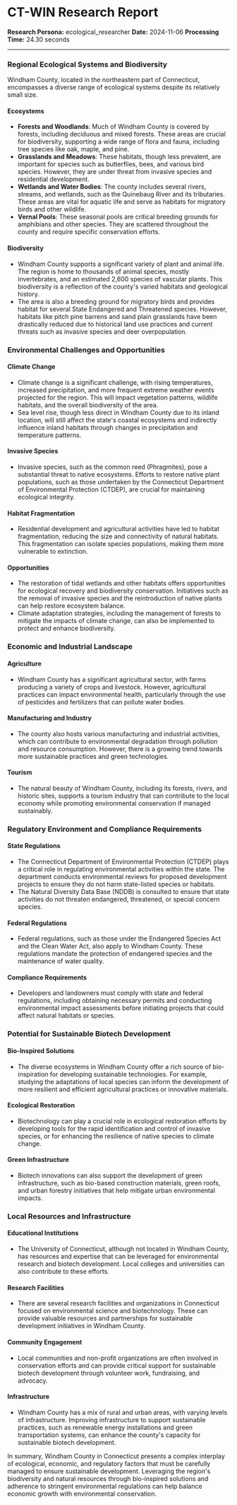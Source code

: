 # CT-WIN Research Report

**Research Persona:** ecological_researcher
**Date:** 2024-11-06
**Processing Time:** 24.30 seconds

---

### Regional Ecological Systems and Biodiversity

Windham County, located in the northeastern part of Connecticut, encompasses a diverse range of ecological systems despite its relatively small size.

#### Ecosystems
- **Forests and Woodlands**: Much of Windham County is covered by forests, including deciduous and mixed forests. These areas are crucial for biodiversity, supporting a wide range of flora and fauna, including tree species like oak, maple, and pine.
- **Grasslands and Meadows**: These habitats, though less prevalent, are important for species such as butterflies, bees, and various bird species. However, they are under threat from invasive species and residential development.
- **Wetlands and Water Bodies**: The county includes several rivers, streams, and wetlands, such as the Quinebaug River and its tributaries. These areas are vital for aquatic life and serve as habitats for migratory birds and other wildlife.
- **Vernal Pools**: These seasonal pools are critical breeding grounds for amphibians and other species. They are scattered throughout the county and require specific conservation efforts.

#### Biodiversity
- Windham County supports a significant variety of plant and animal life. The region is home to thousands of animal species, mostly invertebrates, and an estimated 2,600 species of vascular plants. This biodiversity is a reflection of the county's varied habitats and geological history.
- The area is also a breeding ground for migratory birds and provides habitat for several State Endangered and Threatened species. However, habitats like pitch pine barrens and sand plain grasslands have been drastically reduced due to historical land use practices and current threats such as invasive species and deer overpopulation.

### Environmental Challenges and Opportunities

#### Climate Change
- Climate change is a significant challenge, with rising temperatures, increased precipitation, and more frequent extreme weather events projected for the region. This will impact vegetation patterns, wildlife habitats, and the overall biodiversity of the area.
- Sea level rise, though less direct in Windham County due to its inland location, will still affect the state's coastal ecosystems and indirectly influence inland habitats through changes in precipitation and temperature patterns.

#### Invasive Species
- Invasive species, such as the common reed (Phragmites), pose a substantial threat to native ecosystems. Efforts to restore native plant populations, such as those undertaken by the Connecticut Department of Environmental Protection (CTDEP), are crucial for maintaining ecological integrity.

#### Habitat Fragmentation
- Residential development and agricultural activities have led to habitat fragmentation, reducing the size and connectivity of natural habitats. This fragmentation can isolate species populations, making them more vulnerable to extinction.

#### Opportunities
- The restoration of tidal wetlands and other habitats offers opportunities for ecological recovery and biodiversity conservation. Initiatives such as the removal of invasive species and the reintroduction of native plants can help restore ecosystem balance.
- Climate adaptation strategies, including the management of forests to mitigate the impacts of climate change, can also be implemented to protect and enhance biodiversity.

### Economic and Industrial Landscape

#### Agriculture
- Windham County has a significant agricultural sector, with farms producing a variety of crops and livestock. However, agricultural practices can impact environmental health, particularly through the use of pesticides and fertilizers that can pollute water bodies.

#### Manufacturing and Industry
- The county also hosts various manufacturing and industrial activities, which can contribute to environmental degradation through pollution and resource consumption. However, there is a growing trend towards more sustainable practices and green technologies.

#### Tourism
- The natural beauty of Windham County, including its forests, rivers, and historic sites, supports a tourism industry that can contribute to the local economy while promoting environmental conservation if managed sustainably.

### Regulatory Environment and Compliance Requirements

#### State Regulations
- The Connecticut Department of Environmental Protection (CTDEP) plays a critical role in regulating environmental activities within the state. The department conducts environmental reviews for proposed development projects to ensure they do not harm state-listed species or habitats.
- The Natural Diversity Data Base (NDDB) is consulted to ensure that state activities do not threaten endangered, threatened, or special concern species.

#### Federal Regulations
- Federal regulations, such as those under the Endangered Species Act and the Clean Water Act, also apply to Windham County. These regulations mandate the protection of endangered species and the maintenance of water quality.

#### Compliance Requirements
- Developers and landowners must comply with state and federal regulations, including obtaining necessary permits and conducting environmental impact assessments before initiating projects that could affect natural habitats or species.

### Potential for Sustainable Biotech Development

#### Bio-Inspired Solutions
- The diverse ecosystems in Windham County offer a rich source of bio-inspiration for developing sustainable technologies. For example, studying the adaptations of local species can inform the development of more resilient and efficient agricultural practices or innovative materials.

#### Ecological Restoration
- Biotechnology can play a crucial role in ecological restoration efforts by developing tools for the rapid identification and control of invasive species, or for enhancing the resilience of native species to climate change.

#### Green Infrastructure
- Biotech innovations can also support the development of green infrastructure, such as bio-based construction materials, green roofs, and urban forestry initiatives that help mitigate urban environmental impacts.

### Local Resources and Infrastructure

#### Educational Institutions
- The University of Connecticut, although not located in Windham County, has resources and expertise that can be leveraged for environmental research and biotech development. Local colleges and universities can also contribute to these efforts.

#### Research Facilities
- There are several research facilities and organizations in Connecticut focused on environmental science and biotechnology. These can provide valuable resources and partnerships for sustainable development initiatives in Windham County.

#### Community Engagement
- Local communities and non-profit organizations are often involved in conservation efforts and can provide critical support for sustainable biotech development through volunteer work, fundraising, and advocacy.

#### Infrastructure
- Windham County has a mix of rural and urban areas, with varying levels of infrastructure. Improving infrastructure to support sustainable practices, such as renewable energy installations and green transportation systems, can enhance the county's capacity for sustainable biotech development.

In summary, Windham County in Connecticut presents a complex interplay of ecological, economic, and regulatory factors that must be carefully managed to ensure sustainable development. Leveraging the region's biodiversity and natural resources through bio-inspired solutions and adherence to stringent environmental regulations can help balance economic growth with environmental conservation.